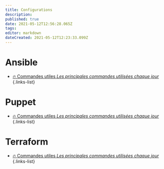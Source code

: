 ```yaml
---
title: Configurations
description: 
published: true
date: 2021-05-12T12:56:28.065Z
tags: 
editor: markdown
dateCreated: 2021-05-12T12:23:33.099Z
---
```


# Ansible
- [🔥 Commandes utiles *Les principales commandes utilisées chaque jour*](/Configurations/Ansible/Commandes)
{.links-list}

# Puppet
- [🔥 Commandes utiles *Les principales commandes utilisées chaque jour*](/Configurations/Puppet/Commandes)
{.links-list}

# Terraform
- [🔥 Commandes utiles *Les principales commandes utilisées chaque jour*](/Configurations/Terraform/Commandes)
{.links-list}

